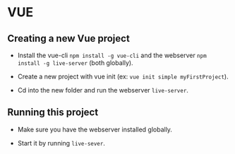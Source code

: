 # VUE

## Creating a new Vue project

- Install the vue-cli `npm install -g vue-cli` and the webserver `npm install -g live-server` (both globally).

- Create a new project with vue init <template-name> <proj-name> (ex: `vue init simple myFirstProject`).

- Cd into the new folder and run the webserver `live-server`.

## Running this project

- Make sure you have the webserver installed globally.

- Start it by running `live-sever`.
